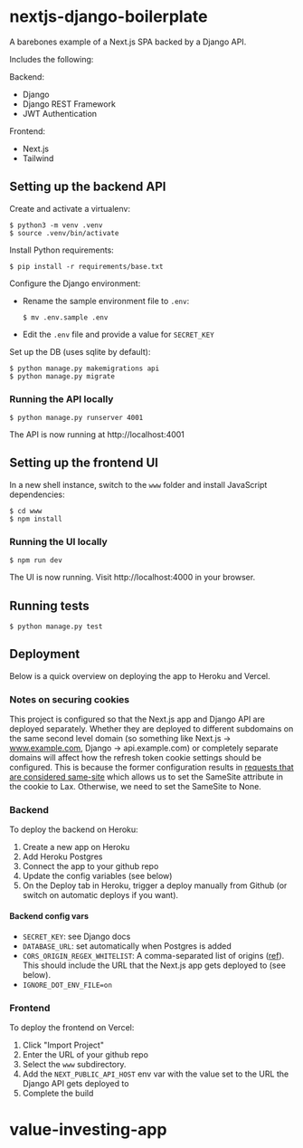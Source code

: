 # nextjs-django-boilerplate

A barebones example of a Next.js SPA backed by a Django API.

Includes the following:

Backend:

- Django
- Django REST Framework
- JWT Authentication

Frontend:

- Next.js
- Tailwind

## Setting up the backend API

Create and activate a virtualenv:

```
$ python3 -m venv .venv
$ source .venv/bin/activate
```

Install Python requirements:

```
$ pip install -r requirements/base.txt
```

Configure the Django environment:

- Rename the sample environment file to `.env`:
    ```
    $ mv .env.sample .env
    ```
- Edit the `.env` file and provide a value for `SECRET_KEY`

Set up the DB (uses sqlite by default):

```
$ python manage.py makemigrations api
$ python manage.py migrate
```

### Running the API locally

```
$ python manage.py runserver 4001
```

The API is now running at http://localhost:4001

## Setting up the frontend UI

In a new shell instance, switch to the `www` folder and install JavaScript dependencies:

```
$ cd www
$ npm install
```

### Running the UI locally

```
$ npm run dev
```

The UI is now running. Visit http://localhost:4000 in your browser.

## Running tests

```
$ python manage.py test
```

## Deployment

Below is a quick overview on deploying the app to Heroku and Vercel.

### Notes on securing cookies

This project is configured so that the Next.js app and Django API are deployed separately. Whether they are deployed to different subdomains on the same second level domain (so something like Next.js -> www.example.com, Django -> api.example.com) or completely separate domains will affect how the refresh token cookie settings should be configured. This is because the former configuration results in [requests that are considered same-site](https://security.stackexchange.com/questions/223473/for-samesite-cookie-with-subdomains-what-are-considered-the-same-site) which allows us to set the SameSite attribute in the cookie to Lax. Otherwise, we need to set the SameSite to None.

### Backend

To deploy the backend on Heroku:

1. Create a new app on Heroku
2. Add Heroku Postgres
3. Connect the app to your github repo
4. Update the config variables (see below)
5. On the Deploy tab in Heroku, trigger a deploy manually from Github (or switch on automatic deploys if you want).

#### Backend config vars

- `SECRET_KEY`: see Django docs
- `DATABASE_URL`: set automatically when Postgres is added
- `CORS_ORIGIN_REGEX_WHITELIST`: A comma-separated list of origins ([ref](https://github.com/adamchainz/django-cors-headers#cors_origin_whitelist)). This should include the URL that the Next.js app gets deployed to (see below).
- `IGNORE_DOT_ENV_FILE=on`

### Frontend

To deploy the frontend on Vercel:

1. Click "Import Project"
2. Enter the URL of your github repo
3. Select the `www` subdirectory.
4. Add the `NEXT_PUBLIC_API_HOST` env var with the value set to the URL the Django API gets deployed to
5. Complete the build
# value-investing-app
